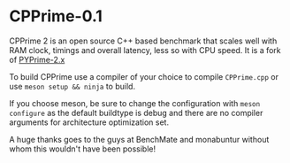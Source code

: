 # CPPrime-0.1
CPPrime 2 is an open source C++ based benchmark that scales well with RAM clock, timings and overall latency, less so with CPU speed. It is a fork of [PYPrime-2.x](https://github.com/monabuntur/PYPrime-2.x)

To build CPPrime use a compiler of your choice to compile `CPPrime.cpp` or use `meson setup && ninja` to build.

If you choose meson, be sure to change the configuration with `meson configure` as the default buildtype is debug and there are no compiler arguments for architecture optimization set.

A huge thanks goes to the guys at BenchMate and monabuntur without whom this wouldn't have been possible!
